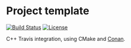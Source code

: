 # Project template

[![Build Status](https://travis-ci.org/lasote/conan-gtest-example.svg?branch=master)](https://travis-ci.org/lasote/conan-gtest-example) [![License](http://img.shields.io/:license-mit-blue.svg)](http://doge.mit-license.org)

C++ Travis integration, using CMake and [Conan](https://conan.io).

